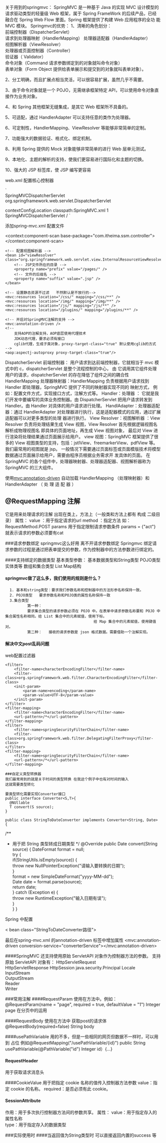 关于用到的springmvc：
SpringMVC 是一种基于 Java 的实现 MVC 设计模型的请求驱动类型的轻量级 Web 框架，属于 Spring FrameWork 的后续产品，已经融合在 Spring Web Flow 里面。Spring 框架提供了构建 Web 应用程序的全功 能 MVC 模块。
Springmvc的优势：
1、清晰的角色划分：  
前端控制器（DispatcherServlet）  
请求到处理器映射（HandlerMapping） 
处理器适配器（HandlerAdapter）  
视图解析器（ViewResolver）  
处理器或页面控制器（Controller）  
验证器（ Validator）  
命令对象（Command  请求参数绑定到的对象就叫命令对象）  
表单对象（Form Object 提供给表单展示和提交到的对象就叫表单对象）。 

2、分工明确，而且扩展点相当灵活，可以很容易扩展，虽然几乎不需要。 

3、由于命令对象就是一个 POJO，无需继承框架特定 API，可以使用命令对象直接作为业务对象。

4、和 Spring 其他框架无缝集成，是其它 Web 框架所不具备的。 

5、可适配，通过 HandlerAdapter 可以支持任意的类作为处理器。 

6、可定制性，HandlerMapping、ViewResolver 等能够非常简单的定制。 

7、功能强大的数据验证、格式化、绑定机制。 

8、利用 Spring 提供的 Mock 对象能够非常简单的进行 Web 层单元测试。 

9、本地化、主题的解析的支持，使我们更容易进行国际化和主题的切换。 

10、强大的 JSP 标签库，使 JSP 编写更容易

web.xml 配置核心控制器

`<!-- 配置 spring mvc 的核心控制器 --> 
<servlet>   
<servlet-name>SpringMVCDispatcherServlet</servlet-name>   
<servlet-class>    org.springframework.web.servlet.DispatcherServlet </servlet-class> 
  <!-- 配置初始化参数，用于读取 SpringMVC 的配置文件 -->  
  <init-param>    
  <param-name>contextConfigLocation</param-name>    
  <param-value>classpath:SpringMVC.xml</param-value>  
  </init-param> 
  <!-- 配置 servlet 的对象的创建时间点：应用加载时创建。    取值只能是非 0 正整数，表示启动顺序 -->   
  <load-on-startup>1</load-on-startup> 
 </servlet> 
 
 <servlet-mapping> 
  <servlet-name>SpringMVCDispatcherServlet</servlet-name>   
  <url-pattern>/</url-pattern> 
 </servlet-mapping> `
 
 添加spring-mvc.xml 配置文件
 <?xml version="1.0" encoding="UTF-8"?>
<beans xmlns="http://www.springframework.org/schema/beans"
       xmlns:mvc="http://www.springframework.org/schema/mvc"
       xmlns:context="http://www.springframework.org/schema/context"
       xmlns:xsi="http://www.w3.org/2001/XMLSchema-instance"
       xmlns:aop="http://www.springframework.org/schema/aop"
       xsi:schemaLocation="
           http://www.springframework.org/schema/beans
           http://www.springframework.org/schema/beans/spring-beans.xsd
           http://www.springframework.org/schema/mvc
           http://www.springframework.org/schema/mvc/spring-mvc.xsd
           http://www.springframework.org/schema/context
           http://www.springframework.org/schema/context/spring-context.xsd
           http://www.springframework.org/schema/aop
		http://www.springframework.org/schema/aop/spring-aop.xsd
           ">
    <!-- 扫描controller的注解  位置位于controller包下-->
    <context:component-scan base-package="com.itheima.ssm.controller">
    </context:component-scan>

    <!-- 配置视图解析器 -->
    <bean id="viewResolver" class="org.springframework.web.servlet.view.InternalResourceViewResolver">
        <!-- JSP文件所在的目录 -->
        <property name="prefix" value="/pages/" />
        <!-- 文件的后缀名 -->
        <property name="suffix" value=".jsp" />
    </bean>

    <!-- 设置静态资源不过滤   不然默认是不放行的-->
    <mvc:resources location="/css/" mapping="/css/**" />
    <mvc:resources location="/img/" mapping="/img/**" />
    <mvc:resources location="/js/" mapping="/js/**" />
    <mvc:resources location="/plugins/" mapping="/plugins/**" />

    <!-- 开启对SpringMVC注解的支持 -->
    <mvc:annotation-driven />
    <!--
        支持AOP的注解支持，AOP底层使用代理技术
        JDK动态代理，要求必须有接口
        cglib代理，生成子类对象，proxy-target-class="true" 默认使用cglib的方式
    -->
    <aop:aspectj-autoproxy proxy-target-class="true"/>
</beans>

 DispatcherServlet 前端控制器： 用户请求到达前端控制器，它就相当于 mvc 模式中的 c，dispatcherServlet 是整个流程控制的中心，
 由 它调用其它组件处理用户的请求，dispatcherServlet 的存在降低了组件之间的耦合性
 HandlerMapping 处理器映射器：HandlerMapping 负责根据用户请求找到 Handler 即处理器，SpringMVC 提供了不同的映射器实现不同的 映射方式，
 例如：配置文件方式，实现接口方式，注解方式等。
 Handler：处理器 ： 它就是我们开发中要编写的具体业务控制器。由 DispatcherServlet 把用户请求转发到 Handler。由 Handler 对具体的用户请求进行处理。 
 HandlAdapter：处理器适配器：通过 HandlerAdapter 对处理器进行执行，这是适配器模式的应用，通过扩展适配器可以对更多类型的处理 器进行执行。 
 View Resolver：视图解析器 ：View Resolver 负责将处理结果生成 View 视图，View Resolver 首先根据逻辑视图名解析成物理视图名 即具体的页面地址，再生成 View 视图对象，
 最后对 View 进行渲染将处理结果通过页面展示给用户。 
 view 视图：SpringMVC 框架提供了很多的 View 视图类型的支持，包括：jstlView、freemarkerView、pdfView 等。我们最常用的视图就是 jsp。
 一般情况下需要通过页面标签或页面模版技术将模型数据通过页面展示给用户，需要由程序员根据业务需求开
发具体的页面。 
在 SpringMVC 的各个组件中，处理器映射器、处理器适配器、视图解析器称为 SpringMVC 的三大组件。 

使用<mvc:annotation-driven> 自动加载 HandlerMapping （处理映射器）和 HandlerAdapter （ 处 理 适 配 器 ）

<!-- HandlerMapping --> 
<bean class="org.springframework.web.servlet.mvc.method.annotation.RequestMappingHandlerM
apping"></bean> 
<bean 
class="org.springframework.web.servlet.handler.BeanNameUrlHandlerMapping"></bean> 

<!-- HandlerAdapter --> 
<bean class="org.springframework.web.servlet.mvc.method.annotation.RequestMappingHandlerA dapter"></bean> 
<bean class="org.springframework.web.servlet.mvc.HttpRequestHandlerAdapter"></bean> 
<bean class="org.springframework.web.servlet.mvc.SimpleControllerHandlerAdapter"></bean>


## @RequestMapping 注解
它是用来处理请求的注解
出现在类上，方法上（一般类和方法上都有 构成 二级目录）
属性：
  value ：用于指定请求的url
  method ：指定方法  如：RequestMethod.POST
  params 用于指定限制请求参数条件
      params = {"act"} 就表示请求的参数必须要有cat


###请求参数绑定
springmvc这么好用 离不开请求参数绑定
Springmvc 绑定请求参数的过程是通过把表单提交的参数，作为控制器中的方法参数进行绑定的。

####支持绑定的数据类型 
  基本类型参数：
        基本数据类型和String类型
  POJO类型  实体类等
  数组和集合类型     List Map结构
  
  #### springmvc做了这么多，我们使用的规则是什么？
      1. 基本和string类型：要求我们参数名称和控制器中的方法形参名称保持一致。
      2. POJO类型   要求参数名称和POJO类的属性名称保持一致
      3.集合类型
              第一种：   
              要求集合类型的请求参数必须在 POJO 中。在表单中请求参数名称要和 POJO 中集合属性名称相同。给 List 集合中的元素赋值，使用下标。  
                                            给 Map 集合中的元素赋值，使用键值对。  
              第二种：   接收的请求参数是 json 格式数据。需要借助一个注解实现。
              
#### 解决中文post乱码问题
web配置过滤器
  <!-- 解决中文乱码过滤器 -->
    <filter>
        <filter-name>characterEncodingFilter</filter-name>
        <filter-class>org.springframework.web.filter.CharacterEncodingFilter</filter-class>
        <init-param>
            <param-name>encoding</param-name>
            <param-value>UTF-8</param-value>
        </init-param>
    </filter>
    <filter-mapping>
        <filter-name>characterEncodingFilter</filter-name>
        <url-pattern>/*</url-pattern>
    </filter-mapping>
    <filter>
        <filter-name>springSecurityFilterChain</filter-name>
        <filter-class>org.springframework.web.filter.DelegatingFilterProxy</filter-class>
    </filter>
    <filter-mapping>
        <filter-name>springSecurityFilterChain</filter-name>
        <url-pattern>/*</url-pattern>
    </filter-mapping>
    
    ###自定义类型转换器
    我们最常用到的就是关于时间的类型转换 在我这个例子中也有对时间的输入
    这就需要类型转化
    
    要类型转化需要实现Converter接口
    public interface Converter<S,T>{
      @NUllable
      T convert(S source);
    }
    
    public class StringToDateConverter implements Converter<String, Date> { 
 
 /** 
  * 用于把 String 类型转成日期类型   */ 
 @Override  public Date convert(String source) {
 DateFormat format = null;  
 try {    
    if(StringUtils.isEmpty(source)) {     
    throw new NullPointerException("请输入要转换的日期");   
    }    
    format = new SimpleDateFormat("yyyy-MM-dd");    
    Date date = format.parse(source);    
    return date;   
    } catch (Exception e) {  
    throw new RuntimeException("输入日期有误");   
    }  
   } 
} 

Spring 中配置 
<bean id="converterService"   
class="org.springframework.context.support.ConversionServiceFactoryBean"> 
 <!-- 给工厂注入一个新的类型转换器 -->      
 <property name="converters"> 
      <array> 
       <!-- 配置自定义类型转换器 -->       <
       bean class="StringToDateConverter路径"></bean> 
      </array>     
      </property> 
</bean> 

最后在spring-mvc.xml 的annotation-driven  标签中增加属性
<mvc:annotation-driven 
conversion-service="converterService"></mvc:annotation-driven> 

####SpringMVC 还支持使用原始 ServletAPI 对象作为控制器方法的参数。
支持原始 ServletAPI 对象有： 
HttpServletRequest  
HttpServletResponse 
HttpSession 
java.security.Principal 
Locale 
InputStream  
OutputStream  
Reader  
Writer 

###常用注解
####RequestParam
使用在方法中。例如：@RequestParam(name = "page", required = true, defaultValue = "1") Integer page
在分页中的运用

####RequestBody
使用在方法中 获取post的请求体 @RequestBody(required=false) String body

####usePathVariable
用的不多，但是一些相同的网页但数据不一样时，可以用到 占位
例如@RequestMapping("/usePathVariable/{id}") 
public String usePathVariable(@PathVariable("id") Integer id）{...}

#### RequestHeader 
用于获取请求消息头

####CookieValue 
用于把指定 cookie 名称的值传入控制器方法参数
    value：指定 cookie 的名称。
    required：是否必须有此 cookie。
    
#### SessionAttribute 
作用：用于多次执行控制器方法间的参数共享。 
属性：  value：用于指定存入的属性名称  
        type：用于指定存入的数据类型 
       
###实际使用时
####当返回值为String类型时
可以直接返回内置的success 等



      
  
  
  







 
